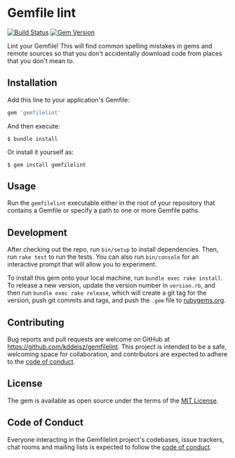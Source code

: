 # Gemfile lint

[![Build Status](https://github.com/kddeisz/gemfilelint/workflows/Main/badge.svg)](https://github.com/kddeisz/gemfilelint/actions)
[![Gem Version](https://img.shields.io/gem/v/gemfilelint.svg)](https://github.com/kddeisz/gemfilelint)

Lint your Gemfile! This will find common spelling mistakes in gems and remote sources so that you don't accidentally download code from places that you don't mean to.

## Installation

Add this line to your application's Gemfile:

```ruby
gem 'gemfilelint'
```

And then execute:

    $ bundle install

Or install it yourself as:

    $ gem install gemfilelint

## Usage

Run the `gemfilelint` executable either in the root of your repository that contains a Gemfile or specify a path to one or more Gemfile paths.

## Development

After checking out the repo, run `bin/setup` to install dependencies. Then, run `rake test` to run the tests. You can also run `bin/console` for an interactive prompt that will allow you to experiment.

To install this gem onto your local machine, run `bundle exec rake install`. To release a new version, update the version number in `version.rb`, and then run `bundle exec rake release`, which will create a git tag for the version, push git commits and tags, and push the `.gem` file to [rubygems.org](https://rubygems.org).

## Contributing

Bug reports and pull requests are welcome on GitHub at https://github.com/kddeisz/gemfilelint. This project is intended to be a safe, welcoming space for collaboration, and contributors are expected to adhere to the [code of conduct](https://github.com/kddeisz/gemfilelint/blob/master/CODE_OF_CONDUCT.md).

## License

The gem is available as open source under the terms of the [MIT License](https://opensource.org/licenses/MIT).

## Code of Conduct

Everyone interacting in the Gemfilelint project's codebases, issue trackers, chat rooms and mailing lists is expected to follow the [code of conduct](https://github.com/kddeisz/gemfilelint/blob/master/CODE_OF_CONDUCT.md).
